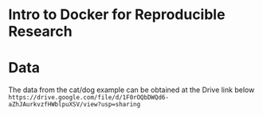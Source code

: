 # Intro to Docker for Reproducible Research

# Data 
The data from the cat/dog example can be obtained at the Drive link below
`https://drive.google.com/file/d/1F0rOQbDWQd6-aZhJAurkvzfHWblpuXSV/view?usp=sharing`
